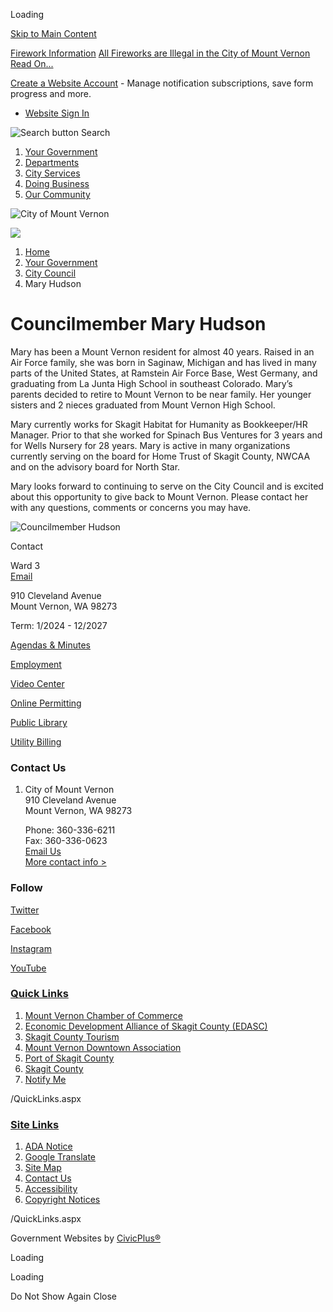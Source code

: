Loading

[Skip to Main Content](https://mountvernonwa.gov/517/Mary-Hudson/)

[Firework Information](https://mountvernonwa.gov/AlertCenter.aspx) [All Fireworks are Illegal in the City of Mount Vernon Read On...](https://www.mountvernonwa.gov/1117/Firework-Information)

[Create a Website Account](https://mountvernonwa.gov/MyAccount/ProfileCreate) - Manage notification subscriptions, save form progress and more.   

- [Website Sign In](https://mountvernonwa.gov/MyAccount)

![Search button](https://mountvernonwa.gov/ImageRepository/Document?documentID=14224) Search

1. [Your Government](https://mountvernonwa.gov/27/Your-Government)
2. [Departments](https://mountvernonwa.gov/8/Departments)
3. [City Services](https://mountvernonwa.gov/31/City-Services)
4. [Doing Business](https://mountvernonwa.gov/35/Doing-Business)
5. [Our Community](https://mountvernonwa.gov/9/Our-Community)

![City of Mount Vernon](https://mountvernonwa.gov/ImageRepository/Document?documentID=14205)

![](https://mountvernonwa.gov/ImageRepository/Document?documentID=14201)

1. [Home](https://mountvernonwa.gov)
2. [Your Government](https://mountvernonwa.gov/27/Your-Government)
3. [City Council](https://mountvernonwa.gov/98/City-Council)
4. Mary Hudson

# Councilmember Mary Hudson

Mary has been a Mount Vernon resident for almost 40 years. Raised in an Air Force family, she was born in Saginaw, Michigan and has lived in many parts of the United States, at Ramstein Air Force Base, West Germany, and graduating from La Junta High School in southeast Colorado. Mary’s parents decided to retire to Mount Vernon to be near family. Her younger sisters and 2 nieces graduated from Mount Vernon High School.

Mary currently works for Skagit Habitat for Humanity as Bookkeeper/HR Manager. Prior to that she worked for Spinach Bus Ventures for 3 years and for Wells Nursery for 28 years. Mary is active in many organizations currently serving on the board for Home Trust of Skagit County, NWCAA and on the advisory board for North Star.

Mary looks forward to continuing to serve on the City Council and is excited about this opportunity to give back to Mount Vernon. Please contact her with any questions, comments or concerns you may have.

![Councilmember Hudson](https://mountvernonwa.gov/ImageRepository/Document?documentID=15581 "Councilmember Hudson")

Contact

Ward 3  
[Email](mailto:maryh@mountvernonwa.gov)

910 Cleveland Avenue  
Mount Vernon, WA 98273

Term: 1/2024 - 12/2027

[Agendas &amp; Minutes](https://mountvernonwa.gov/agendacenter)

[Employment](https://www.governmentjobs.com/careers/mtvernonwa)

[Video Center](https://www.youtube.com/channel/UCUob_hcQUmd4S93YkletdrA)

[Online Permitting](https://ci-mountvernon-wa.smartgovcommunity.com/Public/Home)

[Public Library](https://mountvernonwa.gov/175/Library)

[Utility Billing](https://ipn.paymentus.com/cp/cmv)

### Contact Us

1. City of Mount Vernon  
   910 Cleveland Avenue  
   Mount Vernon, WA 98273
   
   Phone: 360-336-6211  
   Fax: 360-336-0623  
   [Email Us](mailto:mvmayor@mountvernonwa.gov)  
   [More contact info &gt;](https://mountvernonwa.gov/Directory.aspx)

### Follow

[Twitter](https://twitter.com/mountvernonwa)

[Facebook](https://www.facebook.com/Mt-Vernon-WA-154457071245372)

[Instagram](https://mountvernonwa.gov/facebook)

[YouTube](https://www.youtube.com/channel/UCUob_hcQUmd4S93YkletdrA)

### [Quick Links](https://mountvernonwa.gov/QuickLinks.aspx?CID=11)

1. [Mount Vernon Chamber of Commerce](https://www.mountvernonchamber.com)
2. [Economic Development Alliance of Skagit County (EDASC)](https://www.skagit.org)
3. [Skagit County Tourism](https://www.visitskagitvalley.com)
4. [Mount Vernon Downtown Association](https://www.mountvernondowntown.org)
5. [Port of Skagit County](https://www.portofskagit.com)
6. [Skagit County](https://www.skagitcounty.net/Departments/Home)
7. [Notify Me](https://mountvernonwa.gov/list.aspx)

/QuickLinks.aspx

### [Site Links](https://mountvernonwa.gov/QuickLinks.aspx?CID=105)

1. [ADA Notice](https://mountvernonwa.gov/936/ADA-Notice)
2. [Google Translate](https://mountvernonwa-gov.translate.goog/?_x_tr_sl=auto&_x_tr_tl=es&_x_tr_hl=en)
3. [Site Map](https://mountvernonwa.gov/sitemap)
4. [Contact Us](https://mountvernonwa.gov/directory.aspx)
5. [Accessibility](https://mountvernonwa.gov/Accessibility)
6. [Copyright Notices](https://mountvernonwa.gov/site/copyright)

/QuickLinks.aspx

Government Websites by [CivicPlus®](https://connect.civicplus.com/referral)

Loading

Loading

Do Not Show Again Close